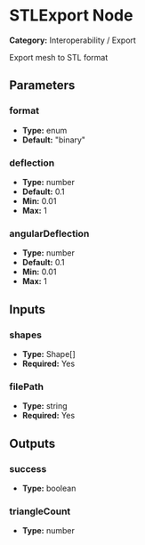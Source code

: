 
# STLExport Node

**Category:** Interoperability / Export

Export mesh to STL format

## Parameters


### format
- **Type:** enum
- **Default:** "binary"





### deflection
- **Type:** number
- **Default:** 0.1
- **Min:** 0.01
- **Max:** 1



### angularDeflection
- **Type:** number
- **Default:** 0.1
- **Min:** 0.01
- **Max:** 1



## Inputs


### shapes
- **Type:** Shape[]
- **Required:** Yes



### filePath
- **Type:** string
- **Required:** Yes



## Outputs


### success
- **Type:** boolean



### triangleCount
- **Type:** number




